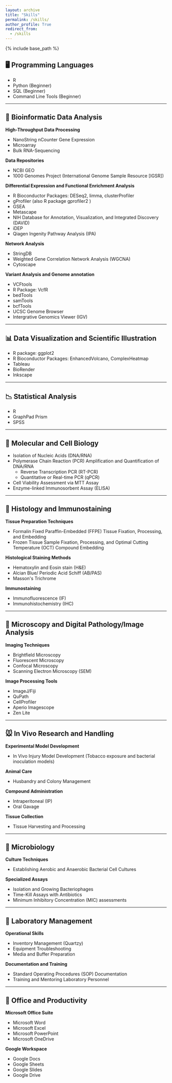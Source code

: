 ```yaml
---
layout: archive
title: "Skills"
permalink: /skills/
author_profile: True
redirect_from:
  - /skills
---
```


{% include base_path %}

## 🖥️ Programming Languages  

- R
- Python (Beginner)
- SQL (Beginner)
- Command Line Tools (Beginner)
  
---

## 🧬 Bioinformatic Data Analysis  
 **High-Throughput Data Processing**  
- NanoString nCounter Gene Expression
- Microarray 
- Bulk RNA-Sequencing
  
 **Data Repositories**  
- NCBI GEO
- 1000 Genomes Project (International Genome Sample Resource [IGSR])

 **Differential Expression and Functional Enrichment Analysis**  
- R Bioconductor Packages: DESeq2, limma, clusterProfiler
- gProfiler (also  R package gprofiler2 )
- GSEA
- Metascape
- NIH Database for Annotation, Visualization, and Integrated Discovery (DAVID)
- iDEP
- Qiagen Ingenity Pathway Analysis (IPA)

 **Network Analysis** 
- StringDB
- Weighted Gene Correlation Network Analysis (WGCNA)
- Cytoscape

 **Variant Analysis and Genome annotation**  
- VCFtools
- R Package: VcfR
- bedTools
- samTools
- bcfTools
- UCSC Genome Browser
- Intergrative Genomics Viewer (IGV)

---

## 📊 Data Visualization and Scientific Illustration 
 
- R package: ggplot2
- R Bioconductor Packages: EnhancedVolcano, ComplexHeatmap
- Tableau
- BioRender
- Inkscape

---

## 📉 Statistical Analysis  

- R
- GraphPad Prism
- SPSS
  
---

## 🧪 Molecular and Cell Biology  

- Isolation of Nucleic Acids (DNA/RNA) 
- Polymerase Chain Reaction (PCR) Amplification and Quantification of DNA/RNA
  - Reverse Transcription PCR (RT-PCR)
  - Quantitative or Real-time PCR (qPCR)
- Cell Viability Assessment via MTT Assay
- Enzyme-linked Immunosorbent Assay (ELISA) 

---

## 🧫 Histology and Immunostaining  
 **Tissue Preparation Techniques**  
- Formalin Fixed Paraffin-Embedded (FFPE) Tissue Fixation, Processing, and Embedding 
- Frozen Tissue Sample Fixation, Processing, and Optimal Cutting Temperature (OCT) Compound Embedding

 **Histological Staining Methods**  
- Hematoxylin and Eosin stain (H&E)
- Alcian Blue/ Periodic Acid Schiff (AB/PAS)
- Masson's Trichrome
  
 **Immunostaining**  
- Immunofluorescence (IF)
- Immunohistochemistry (IHC) 

---

## 🔬 Microscopy and Digital Pathology/Image Analysis  
 **Imaging Techniques**  
- Brightfield Microscopy
- Fluorescent Microscopy
- Confocal Microscopy
- Scanning Electron Microscopy (SEM)

 **Image Processing Tools**  
- ImageJ/Fiji
- QuPath
- CellProfiler
- Aperio Imagescope
- Zen Lite

---

## 🐭 In Vivo Research and Handling  
 **Experimental Model Development**  
- In Vivo Injury Model Development (Tobacco exposure and bacterial inoculation models) 

 **Animal Care**  
- Husbandry and Colony Management

 **Compound Administration**  
- Intraperitoneal (IP)
- Oral Gavage

 **Tissue Collection**  
- Tissue Harvesting and Processing

---

## 🦠  Microbiology  
 **Culture Techniques**  
- Establishing Aerobic and Anaerobic Bacterial Cell Cultures

 **Specialized Assays**  
- Isolation and Growing Bacteriophages
- Time-Kill Assays with Antibiotics
- Minimum Inhibitory Concentration (MIC) assessments 

---

## 🥼 Laboratory Management  
 **Operational Skills**  
- Inventory Management (Quartzy)
- Equipment Troubleshooting
- Media and Buffer Preparation

 **Documentation and Training**  
- Standard Operating Procedures (SOP) Documentation
- Training and Mentoring Laboratory Personnel

---

## 📄 Office and Productivity  
 **Microsoft Office Suite**
- Microsoft Word
- Microsoft Excel
- Microsoft PowerPoint
- Microsoft OneDrive
  
 **Google Workspace**
- Google Docs
- Google Sheets
- Google Slides
- Google Drive
